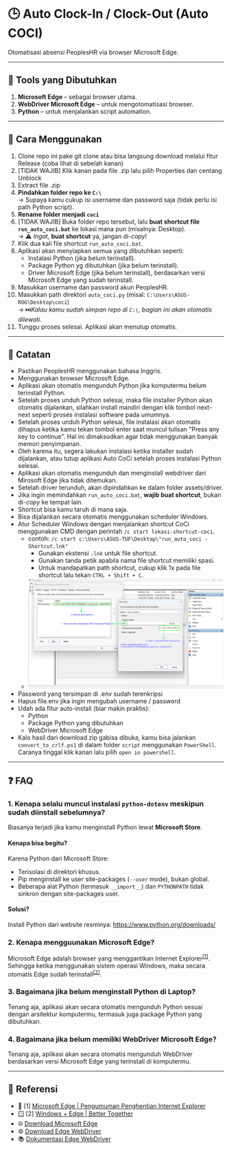 # 🕒 Auto Clock-In / Clock-Out (Auto COCI)

Otomatisasi absensi PeoplesHR via browser Microsoft Edge.

---

## 🧰 Tools yang Dibutuhkan

1. **Microsoft Edge** – sebagai browser utama.
2. **WebDriver Microsoft Edge** – untuk mengotomatisasi browser.
3. **Python** – untuk menjalankan script automation.

---

## 🚀 Cara Menggunakan

1. Clone repo ini pake git clone atau bisa langsung download melalui fitur Release (coba lihat di sebelah kanan)
2. [TIDAK WAJIB] Klik kanan pada file .zip lalu pilih Properties dan centang Unblock
3. Extract file .zip
4. **Pindahkan folder repo ke `C:\`**  
   → Supaya kamu cukup isi username dan password saja (tidak perlu isi path Python script).
5. **Rename folder menjadi `coci`**
6. [TIDAK WAJIB] Buka folder repo tersebut, lalu **buat shortcut file `run_auto_coci.bat`** ke lokasi mana pun (misalnya: Desktop).  
   → ⚠️ _Ingat_, **buat shortcut** ya, jangan di-_copy_!
7. Klik dua kali file shortcut `run_auto_coci.bat`.
8. Aplikasi akan menyiapkan semua yang dibutuhkan seperti:
   - Instalasi Python (jika belum terinstall).
   - Package Python yg dibutuhkan (jika belum terinstall).
   - Driver Microsoft Edge (jika belum terinstall), berdasarkan versi Microsoft Edge yang sudah terinstall.
9. Masukkan username dan password akun PeoplesHR.
10. Masukkan path direktori `auto_coci.py` (misal: `C:\Users\ASUS-ROG\Desktop\coci`)  
    → ⏭️*Kalau kamu sudah simpan repo di `C:\`, bagian ini akan otomatis dilewati.*
11. Tunggu proses selesai. Aplikasi akan menutup otomatis.

---

## 📝 Catatan

- Pastikan PeoplesHR menggunakan bahasa Inggris.
- Menggunakan browser Microsoft Edge.
- Aplikasi akan otomatis mengunduh Python jika komputermu belum terinstall Python.
- Setelah proses unduh Python selesai, maka file installer Python akan otomatis dijalankan, silahkan install mandiri dengan klik tombol next-next seperti proses instalasi software pada umumnya.
- Setelah proses unduh Python selesai, file instalasi akan otomatis dihapus ketika kamu tekan tombol enter saat muncul tulisan "Press any key to continue". Hal ini dimaksudkan agar tidak menggunakan banyak memori penyimpanan.
- Oleh karena itu, segera lakukan instalasi ketika installer sudah dijalankan, atau tutup aplikasi Auto CoCi setelah proses instalasi Python selesai.
- Aplikasi akan otomatis mengunduh dan menginstall webdriver dari Mirosoft Edge jika tidak ditemukan.
- Setelah driver terunduh, akan dipindahkan ke dalam folder assets/driver.
- Jika ingin memindahkan `run_auto_coci.bat`, **wajib buat shortcut**, bukan di-_copy_ ke tempat lain.
- Shortcut bisa kamu taruh di mana saja.
- Bisa dijalankan secara otomatis menggunakan scheduler Windows.
- Atur Scheduler Windows dengan menjalankan shortcut CoCi menggunakan CMD dengan perintah `/c start lokasi-shortcut-coci`.
  - contoh: `/c start c:\Users\ASUS-TUF\Desktop\"run_auto_coci - Shortcut.lnk"`
    - Gunakan ekstensi `.lnk` untuk file shortcut.
    - Gunakan tanda petik apabila nama file shortcut memiliki spasi.
    - Untuk mandapatkan path shortcut, cukup klik 1x pada file shortcut lalu tekan `CTRL + Shift + C`.
  - ![Windows Scheduler for Auto Coci](assets/windows-scheduler-for-auto-coci.png)
- Password yang tersimpan di .env sudah terenkripsi
- Hapus file.env jika ingin mengubah username / password
- Udah ada fitur auto-install (biar makin praktis):
  - Python
  - Package Python yang dibutuhkan
  - WebDriver Microsoft Edge
- Kalo hasil dari download zip gabisa dibuka, kamu bisa jalankan `convert_to_crlf.ps1` di dalam folder `script` menggunakan `PowerShell`. Caranya tinggal klik kanan lalu pilih `open in powershell`.

---

## ❓ FAQ

### 1. Kenapa selalu muncul instalasi `python-dotenv` meskipun sudah diinstall sebelumnya?

Biasanya terjadi jika kamu menginstall Python lewat **Microsoft Store**.

#### Kenapa bisa begitu?

Karena Python dari Microsoft Store:

- Terisolasi di direktori khusus.
- Pip menginstall ke user site-packages (`--user` mode), bukan global.
- Beberapa alat Python (termasuk `__import__`) dan `PYTHONPATH` tidak sinkron dengan site-packages user.

#### Solusi?

Install Python dari website resminya: https://www.python.org/downloads/

### 2. Kenapa mengguunakan Microsoft Edge?

Microsoft Edge adalah browser yang menggantikan Internet Explorer<sup>[[1]](https://learn.microsoft.com/id-id/shows/it-ops-talk/microsoft-edge--internet-explorer-retirement-announcement)</sup>. Sehingga ketika menggunakan sistem operasi Windows, maka secara otomatis Edge sudah terinstall<sup>[[2]](https://www.microsoft.com/en-us/edge/windows-edge?form=MA13FJ&cs=3477714609)</sup>.

### 3. Bagaimana jika belum menginstall Python di Laptop?

Tenang aja, aplikasi akan secara otomatis mengunduh Python sesuai dengan arsitektur komputermu, termasuk juga package Python yang dibutuhkan.

### 4. Bagaimana jika belum memiliki WebDriver Microsoft Edge?

Tenang aja, aplikasi akan secara otomatis mengunduh WebDriver berdasarkan versi Microsoft Edge yang terinstall di komputermu.

---

## 🔗 Referensi

- 📝 [1] [Microsoft Edge | Pengumuman Penghentian Internet Explorer](https://learn.microsoft.com/id-id/shows/it-ops-talk/microsoft-edge--internet-explorer-retirement-announcement)
- 🪟 [2] [Windows + Edge | Better Together](https://www.microsoft.com/en-us/edge/windows-edge?form=MA13FJ&cs=3477714609)
- 🌐 [Download Microsoft Edge](https://www.microsoft.com/id-id/edge/download?form=MA13FJ)
- ⚙️ [Download Edge WebDriver](https://developer.microsoft.com/en-us/microsoft-edge/tools/webdriver/?form=MA13LH#installation)
- 📚 [Dokumentasi Edge WebDriver](https://learn.microsoft.com/en-us/microsoft-edge/webdriver-chromium/?tabs=c-sharp&form=MA13LH)
